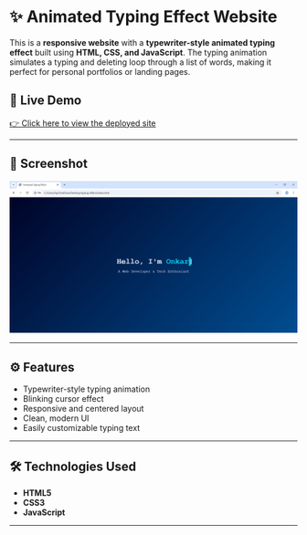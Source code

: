 # ✨ Animated Typing Effect Website

This is a **responsive website** with a **typewriter-style animated typing effect** built using **HTML, CSS, and JavaScript**. The typing animation simulates a typing and deleting loop through a list of words, making it perfect for personal portfolios or landing pages.

## 🔗 Live Demo

[👉 Click here to view the deployed site]([https://onkar-kambale.github.io/Typing-Effect/])

---

## 📸 Screenshot

![Screenshot of the Typing Effect Website](screenshot00.png)

---

## ⚙️ Features

- Typewriter-style typing animation
- Blinking cursor effect
- Responsive and centered layout
- Clean, modern UI
- Easily customizable typing text

---

## 🛠️ Technologies Used

- **HTML5**
- **CSS3**
- **JavaScript**

---
